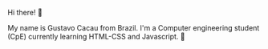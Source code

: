 Hi there! 👋

My name is Gustavo Cacau from Brazil.
I'm a Computer engineering student (CpE) currently learning HTML-CSS and Javascript. 👀
